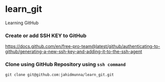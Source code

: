 # learn_git
Learning  GitHub

### Create or add SSH KEY to GitHub
https://docs.github.com/en/free-pro-team@latest/github/authenticating-to-github/generating-a-new-ssh-key-and-adding-it-to-the-ssh-agent

### Clone using GitHub Repository using `ssh command`
```git clone git@github.com:jahidmunna/learn_git.git```